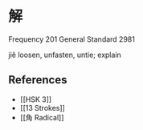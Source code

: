 # 解
Frequency 201
General Standard 2981

jiě
loosen, unfasten, untie; explain

## References
- [[HSK 3]]
- [[13 Strokes]]
- [[角 Radical]]